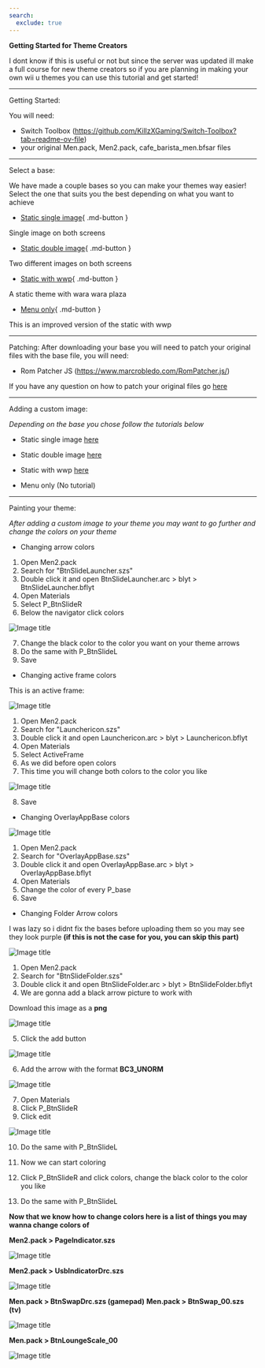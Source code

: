 ```yaml
---
search:
  exclude: true
---
```


**Getting Started for Theme Creators**

I dont know if this is useful or not but since the server was updated ill make a full course for new theme creators so if you are planning in making your own wii u themes you can use this tutorial and get started!

--------------
Getting Started:

You will need:

- Switch Toolbox (https://github.com/KillzXGaming/Switch-Toolbox?tab=readme-ov-file)
- your original Men.pack, Men2.pack, cafe_barista_men.bfsar files

--------------
Select a base:

We have made a couple bases so you can make your themes way easier!
Select the one that suits you the best depending on what you want to achieve

- [Static single image](base/newcreator/LofiIPS1.zip){ .md-button } 

Single image on both screens

- [Static double image](base/newcreator/BPSY2K.zip){ .md-button } 

Two different images on both screens

- [Static with wwp](base/newcreator/BPSLOFI2.zip){ .md-button } 

A static theme with wara wara plaza

- [Menu only](base/newcreator/KirbyBPSBASE.zip){ .md-button } 

This is an improved version of the static with wwp

--------------
Patching:
After downloading your base you will need to patch your original files with the base file, you will need:

- Rom Patcher JS (<https://www.marcrobledo.com/RomPatcher.js/>)

If you have any question on how to patch your original files go [here](../../install/patching.md)

--------------
Adding a custom image:

*Depending on the base you chose follow the tutorials below*

- Static single image [here](static.md)

- Static double image [here](static.md)

- Static with wwp [here](static.md)

- Menu only (No tutorial)

--------------
Painting your theme:

*After adding a custom image to your theme you may want to go further and change the colors on your theme*

- Changing arrow colors

1. Open Men2.pack
2. Search for "BtnSlideLauncher.szs"
3. Double click it and open BtnSlideLauncher.arc > blyt > BtnSlideLauncher.bflyt
4. Open Materials
5. Select P_BtnSlideR
6. Below the navigator click colors

![Image title](imgs/newcreator/n1.png)

7. Change the black color to the color you want on your theme arrows
8. Do the same with P_BtnSlideL
9. Save

- Changing active frame colors

This is an active frame:

![Image title](imgs/newcreator/n2.png)

1. Open Men2.pack
2. Search for "Launchericon.szs"
3. Double click it and open Launchericon.arc > blyt > Launchericon.bflyt
4. Open Materials
5. Select ActiveFrame
6. As we did before open colors
7. This time you will change both colors to the color you like

![Image title](imgs/newcreator/n3.png)

8. Save

- Changing OverlayAppBase colors

![Image title](imgs/newcreator/n4.png)

1. Open Men2.pack
2. Search for "OverlayAppBase.szs"
3. Double click it and open OverlayAppBase.arc > blyt > OverlayAppBase.bflyt
4. Open Materials
5. Change the color of every P_base
6. Save

- Changing Folder Arrow colors

I was lazy so i didnt fix the bases before uploading them so you may see they look purple **(if this is not the case for you, you can skip this part)**

![Image title](imgs/newcreator/n5.png)

1. Open Men2.pack
2. Search for "BtnSlideFolder.szs"
3. Double click it and open BtnSlideFolder.arc > blyt > BtnSlideFolder.bflyt
4. We are gonna add a black arrow picture to work with

Download this image as a **png**

![Image title](imgs/newcreator/n6.png)

5. Click the add button

![Image title](imgs/newcreator/n7.png)

6. Add the arrow with the format **BC3_UNORM**

![Image title](imgs/newcreator/n8.png)

7. Open Materials
8. Click P_BtnSlideR
9. Click edit

![Image title](imgs/newcreator/n9.png)

10. Do the same with P_BtnSlideL

11. Now we can start coloring

12. Click P_BtnSlideR and click colors, change the black color to the color you like
13. Do the same with P_BtnSlideL

**Now that we know how to change colors here is a list of things you may wanna change colors of**

**Men2.pack > PageIndicator.szs**

![Image title](imgs/newcreator/n10.png)

**Men2.pack > UsbIndicatorDrc.szs**

![Image title](imgs/newcreator/n11.png)

**Men.pack > BtnSwapDrc.szs (gamepad)**
**Men.pack > BtnSwap_00.szs (tv)**

![Image title](imgs/newcreator/n12.png)

**Men.pack > BtnLoungeScale_00**

![Image title](imgs/newcreator/n13.png)